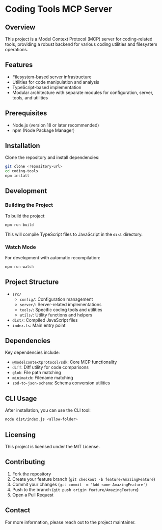 # Coding Tools MCP Server

## Overview

This project is a Model Context Protocol (MCP) server for coding-related tools, providing a robust backend for various coding utilities and filesystem operations.

## Features

- Filesystem-based server infrastructure
- Utilities for code manipulation and analysis
- TypeScript-based implementation
- Modular architecture with separate modules for configuration, server, tools, and utilities

## Prerequisites

- Node.js (version 18 or later recommended)
- npm (Node Package Manager)

## Installation

Clone the repository and install dependencies:

```bash
git clone <repository-url>
cd coding-tools
npm install
```

## Development

### Building the Project

To build the project:

```bash
npm run build
```

This will compile TypeScript files to JavaScript in the `dist` directory.

### Watch Mode

For development with automatic recompilation:

```bash
npm run watch
```

## Project Structure

- `src/`
  - `config/`: Configuration management
  - `server/`: Server-related implementations
  - `tools/`: Specific coding tools and utilities
  - `utils/`: Utility functions and helpers
- `dist/`: Compiled JavaScript files
- `index.ts`: Main entry point

## Dependencies

Key dependencies include:
- `@modelcontextprotocol/sdk`: Core MCP functionality
- `diff`: Diff utility for code comparisons
- `glob`: File path matching
- `minimatch`: Filename matching
- `zod-to-json-schema`: Schema conversion utilities

## CLI Usage

After installation, you can use the CLI tool:

```bash
node dist/index.js <allow-folder>
```

## Licensing

This project is licensed under the MIT License.

## Contributing

1. Fork the repository
2. Create your feature branch (`git checkout -b feature/AmazingFeature`)
3. Commit your changes (`git commit -m 'Add some AmazingFeature'`)
4. Push to the branch (`git push origin feature/AmazingFeature`)
5. Open a Pull Request

## Contact

For more information, please reach out to the project maintainer.